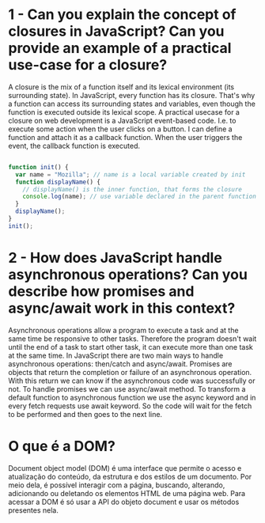 # 1 - Can you explain the concept of closures in JavaScript? Can you provide an example of a practical use-case for a closure?

  A closure is the mix of a function itself and its lexical environment (its surrounding state). In JavaScript, every function has its closure.
  That's why a function can access its surrounding states and variables, even though the function is executed outside its lexical scope.
  A practical usecase for a closure on web development is a JavaScript event-based code. I.e. to execute some action when the user clicks on a button. I can define a function and attach it as a callback function. When the user triggers the event, the callback function is executed.

  ```js
  
  function init() {
    var name = "Mozilla"; // name is a local variable created by init
    function displayName() {
      // displayName() is the inner function, that forms the closure
      console.log(name); // use variable declared in the parent function
    }
    displayName();
  }
  init();
  
  ```

# 2 - How does JavaScript handle asynchronous operations? Can you describe how promises and async/await work in this context?

  Asynchronous operations allow a program to execute a task and at the same time be responsive to other tasks. Therefore the program doesn't wait until the end of a task to start other task, it can execute more than one task at
the same time.
  In JavaScript there are two main ways to handle asynchronous operations: then/catch and async/await.
Promises are objects that return the completion or failure of an asynchronous operation. With this return we can know if the asynchronous code was successfully or not. To handle promises we can use async/await method.
  To transform a default function to asynchronous function we use the async keyword and in every fetch requests use await keyword. So the code will wait for the fetch to be performed and then goes to the next line.

# O que é a DOM?

  Document object model (DOM) é uma interface que permite o acesso e atualização do conteúdo, da estrutura e dos estilos de um documento. Por meio dela, é possível interagir com a página, buscando, alterando, adicionando ou deletando os elementos HTML de uma página web.
  Para acessar a DOM é só usar a API do objeto document e usar os métodos presentes nela.